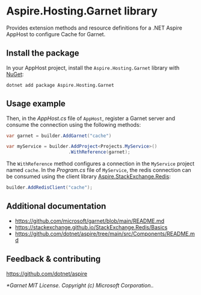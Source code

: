 # Aspire.Hosting.Garnet library

Provides extension methods and resource definitions for a .NET Aspire AppHost to configure Cache for Garnet.

## Install the package

In your AppHost project, install the `Aspire.Hosting.Garnet` library with [NuGet](https://www.nuget.org):

```dotnetcli
dotnet add package Aspire.Hosting.Garnet
```

## Usage example

Then, in the _AppHost.cs_ file of `AppHost`, register a Garnet server and consume the connection using the following methods:

```csharp
var garnet = builder.AddGarnet("cache")

var myService = builder.AddProject<Projects.MyService>()
                       .WithReference(garnet);
```

The `WithReference` method configures a connection in the `MyService` project named `cache`. In the _Program.cs_ file of `MyService`, the redis connection can be consumed using the client library [Aspire.StackExchange.Redis](https://www.nuget.org/packages/Aspire.StackExchange.Redis):

```csharp
builder.AddRedisClient("cache");
```

## Additional documentation

* https://github.com/microsoft/garnet/blob/main/README.md
* https://stackexchange.github.io/StackExchange.Redis/Basics
* https://github.com/dotnet/aspire/tree/main/src/Components/README.md

## Feedback & contributing

https://github.com/dotnet/aspire

_*Garnet MIT License. Copyright (c) Microsoft Corporation.._

